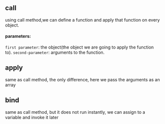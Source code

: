 ## call

using call method,we can define a function and apply that function on every object.

#### parameters:

`first parameter`: the object(the object we are going to apply the function to).
`second-parameter`: arguments to the function.

## apply

same as call method, the only difference, here we pass the arguments as an array

## bind

same as call method, but it does not run instantly, we can assign to a variable and invoke it later
